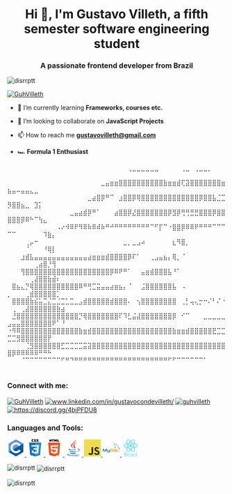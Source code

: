 <h1 align="center">Hi 👋, I'm Gustavo Villeth, a fifth semester software engineering student</h1>
<h3 align="center">A passionate frontend developer from Brazil</h3>

<p align="left"> <img src="https://komarev.com/ghpvc/?username=disrrptt&label=Profile%20views&color=0e75b6&style=flat" alt="disrrptt" /> </p>

<p align="left"> <a href="https://twitter.com/GuhVilleth" target="blank"><img src="https://img.shields.io/twitter/follow/GuhVilleth?logo=twitter&style=for-the-badge" alt="GuhVilleth" /></a> </p>

- 🌱 I’m currently learning **Frameworks, courses etc.**

- 👯 I’m looking to collaborate on **JavaScript Projects**

- 📫 How to reach me **gustavovilleth@gmail.com**

- 🏎️ **Formula 1 Enthusiast**

⠀⠀⠀⠀⠀⠀⠀⠀⠀⠀⠀⠀⠀⠀⠀⠀⠀⠀⠀⠀⠀⠀⠀⠀⠀⠀⠀⢀⣀⣀⣀⣀⣀⣀⠀⠀⠀⠀⠀⢀⣀⠀⢀⣀⣀⡀⠀⠀⠀⠀⠀⠀⠀⠀⠀⠀⠀⠀⠀⠀⠀⠀
⠀⠀⠀⠀⠀⠀⠀⠀⠀⠀⠀⠀⠀⠀⠀⠀⠀⠀⠀⠀⠀⣀⣤⣶⣶⣿⣿⣿⣿⣿⣿⣿⣿⣿⣿⣷⣶⣶⣾⢏⣽⣿⣿⣿⣿⣿⣿⣿⣶⣦⣤⠤⣤⣤⣄⣀⠀⠀⠀⠀⠀⠀
⠀⠀⠀⠀⠀⠀⠀⠀⠀⠀⠀⠀⠀⠀⠀⠀⠀⠀⣀⣴⣿⡿⠛⠉⠀⣰⣿⣿⡿⢿⣿⣿⣿⣿⣿⣿⣿⣿⣿⣿⣿⣿⣿⡿⣿⣿⣧⣈⣉⡻⣿⣿⣦⣀⠀⣹⡅⠀⠀⠀⠀⠀
⠀⠀⠀⠀⠀⠀⠀⠀⠀⠀⠀⠀⠀⠀⣀⣤⣴⣾⡿⠛⠁⠀⠀⠀⣴⣿⣿⡿⣜⣿⣿⣿⣿⣿⣿⣿⡿⣻⡿⢛⢛⣛⣛⣿⣿⣿⡿⣿⣿⣿⣿⣿⡿⠿⠓⠉⢳⣄⠀⠀⠀⠀
⠀⠀⠀⠀⠀⠀⠀⠀⠀⠀⠀⠠⠔⠺⠿⠟⠻⠿⠷⠿⠾⠷⠛⠚⠛⠛⠛⠛⠛⠛⠛⠛⠉⠋⡏⠉⠐⣿⣿⡿⠿⠿⠟⠛⠛⠛⠉⠉⠉⠉⠉⠀⠀⠀⠀⠀⠀⠹⣷⡄⠀⠀
⠀⠀⠀⠀⢀⡤⠒⠀⠀⠀⠀⠀⠀⠀⠀⠀⠀⠀⠀⠀⠀⠀⠀⠀⠀⠀⣀⡀⣀⣠⠴⠀⠀⠀⠀⠀⠀⣆⠻⣿⡀⠀⠀⠀⠀⠀⠀⠀⠀⠀⠀⠀⠀⠈⠀⠀⠀⠘⢿⡇⠀⠀
⠀⠀⠀⣰⣾⣧⣤⣤⣤⣤⣤⣤⣤⣤⣤⣤⣤⣤⣴⣶⣶⣶⣾⣿⣿⣿⣿⡿⠏⠁⠀⠀⢀⣠⣤⣦⡄⢿⡀⠈⠀⠀⠀⠀⠀⠀⠀⠀⠀⠀⠀⠀⠀⠀⠀⢀⣴⣿⡘⢻⠀⠀
⠀⠀⠀⢻⣿⣿⣿⣿⣿⣿⣿⣿⣿⣿⣿⣿⣿⣿⣿⣿⣿⣿⣿⡿⠿⠟⠛⠁⠀⠀⣤⣶⣾⣿⣿⣿⣧⠘⠁⠀⠀⠀⠀⠀⠀⠀⠀⠀⠀⠀⠀⠀⠀⠀⢀⣼⣿⣿⣷⣾⠆⠀
⠀⣿⣦⣄⡙⢿⣿⣿⣿⣿⣿⣿⣿⣿⣿⣿⠿⠛⢛⣉⣭⣤⣤⣴⣶⣦⡄⠈⠀⠀⣨⣿⣿⣿⣿⣿⣿⣧⠀⠠⠀⠀⠀⠀⠀⠀⠀⠀⠀⡀⠀⠀⠀⢀⣾⣿⣿⣿⣿⣿⡁⠀
⠀⣿⣿⣿⣿⣷⣮⣥⣉⣌⣉⣈⣉⣁⣉⣀⣠⣾⣿⣿⣿⣿⣿⣾⣿⣿⣿⠄⠀⢢⣿⣿⣿⣿⣿⣿⣿⣿⠀⢀⡃⢤⢄⡒⠒⠌⠃⠌⠐⠀⢀⠀⢀⣼⣿⣿⣿⣿⣿⣿⣷⣴
⠀⣘⣿⣿⣿⣿⣿⣿⣿⣿⣿⣿⣿⣿⣿⣿⡙⢿⣿⣿⣿⣿⣿⣿⣿⠏⠹⣃⣬⣼⣿⣿⣿⣿⣿⣿⣿⡿⠀⠊⠉⠀⠀⠀⣀⣀⣀⣀⣀⣠⣤⣤⣿⣿⣿⣿⣿⣿⣿⠟⠁⠘
⠐⠻⠿⣿⣿⣿⣿⣿⣿⣿⣿⣿⣿⣿⣿⣿⣷⣶⣾⣿⣿⣿⣿⣿⣿⣿⣿⣿⣿⣿⣿⣿⣿⣿⣿⣿⣿⣷⣶⣶⣾⣿⣿⣿⣿⣿⣟⣉⣉⣉⣉⣻⣿⣿⣿⣿⣿⣿⡟⠀⠀⠀
⠀⠀⠀⠀⢈⣻⣿⣿⣿⣿⣿⣿⣋⣉⣉⣉⣉⣭⣽⣿⣿⣿⣿⣿⣿⣿⣿⣿⣿⣿⣿⣿⣿⣿⣿⣿⣿⣿⣿⣿⣿⣿⣿⣿⣿⣿⣿⣿⣿⣿⡿⠿⠿⠿⠿⠿⠛⠛⠓⠀⠀⠀
⠀⠀⠀⠈⠉⠉⠉⠉⠉⠉⠉⠉⠋⠛⠙⠛⠛⠛⠛⠛⠛⠛⠛⠛⠛⠛⠛⠛⠛⠛⠛⠛⠛⠛⠛⠛⠋⠋⠉⠉⠉⠉⠉⠉⠁⠀⠀⠀⠀⠀⠀⠀⠀⠀⠀⠀⠀⠀⠀⠀⠀⠀


<h3 align="left">Connect with me:</h3>
<p align="left">
<a href="https://twitter.com/GuhVilleth" target="blank"><img align="center" src="https://raw.githubusercontent.com/rahuldkjain/github-profile-readme-generator/master/src/images/icons/Social/twitter.svg" alt="GuhVilleth" height="30" width="40" /></a>
<a href="https://www.linkedin.com/in/gustavocondevilleth/" target="blank"><img align="center" src="https://raw.githubusercontent.com/rahuldkjain/github-profile-readme-generator/master/src/images/icons/Social/linked-in-alt.svg" alt="www.linkedin.com/in/gustavocondevilleth/" height="30" width="40" /></a>
<a href="https://instagram.com/guhvilleth" target="blank"><img align="center" src="https://raw.githubusercontent.com/rahuldkjain/github-profile-readme-generator/master/src/images/icons/Social/instagram.svg" alt="guhvilleth" height="30" width="40" /></a>
<a href="https://discord.gg/https://discord.gg/4bjPFDU8" target="blank"><img align="center" src="https://raw.githubusercontent.com/rahuldkjain/github-profile-readme-generator/master/src/images/icons/Social/discord.svg" alt="https://discord.gg/4bjPFDU8" height="30" width="40" /></a>
</p>

<h3 align="left">Languages and Tools:</h3>
<p align="left"> <a href="https://www.cprogramming.com/" target="_blank" rel="noreferrer"> <img src="https://raw.githubusercontent.com/devicons/devicon/master/icons/c/c-original.svg" alt="c" width="40" height="40"/> </a> <a href="https://www.w3schools.com/css/" target="_blank" rel="noreferrer"> <img src="https://raw.githubusercontent.com/devicons/devicon/master/icons/css3/css3-original-wordmark.svg" alt="css3" width="40" height="40"/> </a> <a href="https://www.w3.org/html/" target="_blank" rel="noreferrer"> <img src="https://raw.githubusercontent.com/devicons/devicon/master/icons/html5/html5-original-wordmark.svg" alt="html5" width="40" height="40"/> </a> <a href="https://www.java.com" target="_blank" rel="noreferrer"> <img src="https://raw.githubusercontent.com/devicons/devicon/master/icons/java/java-original.svg" alt="java" width="40" height="40"/> </a> <a href="https://developer.mozilla.org/en-US/docs/Web/JavaScript" target="_blank" rel="noreferrer"> <img src="https://raw.githubusercontent.com/devicons/devicon/master/icons/javascript/javascript-original.svg" alt="javascript" width="40" height="40"/> </a> <a href="https://www.mysql.com/" target="_blank" rel="noreferrer"> <img src="https://raw.githubusercontent.com/devicons/devicon/master/icons/mysql/mysql-original-wordmark.svg" alt="mysql" width="40" height="40"/> </a> <a href="https://reactjs.org/" target="_blank" rel="noreferrer"> <img src="https://raw.githubusercontent.com/devicons/devicon/master/icons/react/react-original-wordmark.svg" alt="react" width="40" height="40"/> </a> </p>

<p><img align="left" src="https://github-readme-stats.vercel.app/api/top-langs?username=disrrptt&show_icons=true&locale=en&layout=compact" alt="disrrptt" /></p>

<p>&nbsp;<img align="center" src="https://github-readme-stats.vercel.app/api?username=disrrptt&show_icons=true&locale=en" alt="disrrptt" /></p>

<p><img align="center" src="https://github-readme-streak-stats.herokuapp.com/?user=disrrptt&" alt="disrrptt" /></p>
